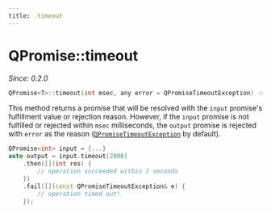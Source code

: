 ```yaml
---
title: .timeout
---
```


# QPromise::timeout

*Since: 0.2.0*

```cpp
QPromise<T>::timeout(int msec, any error = QPromiseTimeoutException) -> QPromise<T>
```

This method returns a promise that will be resolved with the `input` promise's fulfillment value or rejection reason. However, if the `input` promise is not fulfilled or rejected within `msec` milliseconds, the `output` promise is rejected with `error` as the reason ([`QPromiseTimeoutException`](../exceptions/timeout.md) by default).

```cpp
QPromise<int> input = {...}
auto output = input.timeout(2000)
    .then([](int res) {
        // operation succeeded within 2 seconds
    })
    .fail([](const QPromiseTimeoutException& e) {
        // operation timed out!
    });
```
